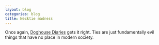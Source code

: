```yaml
---
layout: blog
categories: blog 
title: Necktie madness
---
```

Once again, [Doghouse Diaries](http://thedoghousediaries.com/5858) gets it right.  Ties are just fundamentally evil things that have no place in modern society.

